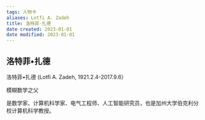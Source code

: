 ```yaml
---
tags: 人物卡
aliases: Lotfi A. Zadeh
title: 洛特菲·扎德
date created: 2023-01-01
date modified: 2023-01-01
---
```


## 洛特菲•扎德

洛特菲•扎德 (Lotfi A. Zadeh, 1921.2.4-2017.9.6）

模糊数学之父

是数学家、计算机科学家、电气工程师、人工智能研究员，也是加州大学伯克利分校计算机科学教授。